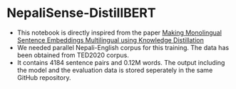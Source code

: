 # NepaliSense-DistillBERT

- This notebook is directly inspired from the paper [Making Monolingual Sentence Embeddings Multilingual using Knowledge Distillation](https://arxiv.org/pdf/2004.09813v2.pdf)
- We needed parallel Nepali-English corpus for this training. The data has been obtained from TED2020 corpus.
- It contains 4184 sentence pairs and 0.12M words. The output including the model and the evaluation data is stored seperately in the same GitHub repository.